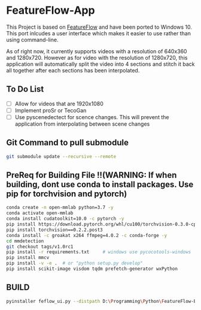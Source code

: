 # FeatureFlow-App

This Project is based on [FeatureFlow](https://github.com/CM-BF/FeatureFlow) and have been ported to Windows 10. This port inlcudes a user interface which makes it easier to use rather than using command-line.

As of right now, it currently supports videos with a resolution of 640x360 and 1280x720. However as for video with the resolution of 1280x720, this application will automatically split the video into 4 sections and stitch it back all together after each sections has been interpolated.

## To Do List

- [ ] Allow for videos that are 1920x1080
- [ ] Implement proSr or TecoGan
- [ ] Use pyscenedectect for scence changes. This will prevent the application from interpolating between scene changes

## Git Command to pull submodule

```bash
git submodule update --recursive --remote
```

## PreReq for Building File !!(WARNING: If when building, dont use conda to install packages. Use pip for torchvision and pytorch)

```bash
conda create -n open-mmlab python=3.7 -y
conda activate open-mmlab
conda install cudatoolkit=10.0 -c pytorch -y
pip install https://download.pytorch.org/whl/cu100/torchvision-0.3.0-cp37-cp37m-win_amd64.whl #pytorch 1.1.0
pip install torchvision==0.2.2.post3
conda install -c groakat x264 ffmpeg=4.0.2 -c conda-forge -y
cd mmdetection
git checkout tags/v1.0rc1
pip install -r requirements.txt     # windows use pycocotools-windows
pip install mmcv
pip install -v -e .  # or "python setup.py develop"
pip install scikit-image visdom tqdm prefetch-generator wxPython


```

## BUILD

```bash
pyinstaller feflow_ui.py --distpath D:\Programming\Python\FeatureFlow-Build -n FeatureFlow-App -y --clean --add-data .\checkpoints\FeFlow.ckpt;.\checkpoints\ --add-data .\final-model\bdcn_pretrained_on_bsds500.pth;.\final-model\ --add-data .\formbuilder\noname.xrc;.\formbuilder\ --add-binary ffmpeg.exe;.
```
